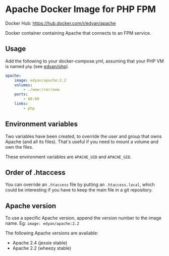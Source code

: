 # Apache Docker Image for PHP FPM
Docker Hub: https://hub.docker.com/r/edyan/apache

Docker container containing Apache that connects to an FPM service.

## Usage
Add the following to your docker-compose.yml, assuming that your PHP VM is named `php` (see  [edyan/php](https://github.com/edyan/docker-php)).

```yaml
apache:
    image: edyan/apache:2.2
    volumes:
        - ./www:/var/www
    ports:
        - 80:80
    links:
        - php


```


## Environment variables
Two variables have been created, to override the user and group that owns Apache (and all its files). 
That's useful if you need to mount a volume and own the files.

These environment variables are `APACHE_UID` and `APACHE_GID`. 


## Order of .htaccess
You can override an `.htaccess` file by putting an `.htaccess.local`, which could be interesting if you have to keep the main file in a git repository.


## Apache version
To use a specific Apache version, append the version number to the image name.
Eg: `image: edyan/apache:2.2`

The following Apache versions are available:
* Apache 2.4 (jessie stable)
* Apache 2.2 (wheezy stable)
